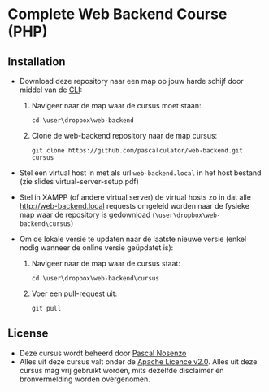 Complete Web Backend Course (PHP)
===========

## Installation

  - Download deze repository naar een map op jouw harde schijf door middel van de [CLI](http://en.wikipedia.org/wiki/Command-line_interface):
    1. Navigeer naar de map waar de cursus moet staan:
    
       ````
       cd \user\dropbox\web-backend
       ````
    2. Clone de web-backend repository naar de map cursus:
       
       ````
       git clone https://github.com/pascalculator/web-backend.git cursus
       ````

  - Stel een virtual host in met als url `web-backend.local` in het host bestand (zie slides virtual-server-setup.pdf)
  - Stel in XAMPP (of andere virtual server) de virtual hosts zo in dat alle http://web-backend.local requests omgeleid worden naar de fysieke map waar de repository is gedownload (`\user\dropbox\web-backend\cursus`)
  - Om de lokale versie te updaten naar de laatste nieuwe versie (enkel nodig wanneer de online versie geüpdatet is):
    1. Navigeer naar de map waar de cursus staat:
    
       ````
       cd \user\dropbox\web-backend\cursus
       ````
    2. Voer een pull-request uit:
       
       ````
       git pull
       ````

## License

  - Deze cursus wordt beheerd door [Pascal Nosenzo](mailto:info@pascalculator.be)
  - Alles uit deze cursus valt onder de [Apache Licence v2.0](http://www.apache.org/licenses/LICENSE-2.0.html). Alles uit deze cursus mag vrij gebruikt worden, mits dezelfde disclaimer én bronvermelding worden overgenomen.
